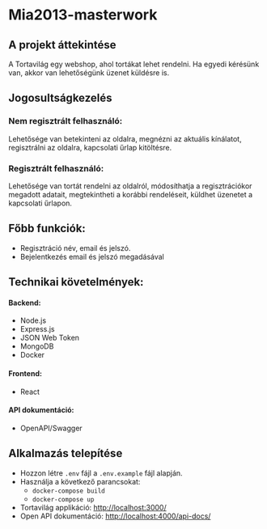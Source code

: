 # Mia2013-masterwork

## A projekt áttekintése

A Tortavilág egy webshop, ahol tortákat lehet rendelni. Ha egyedi kérésünk van, akkor van lehetőségünk üzenet küldésre is.

## Jogosultságkezelés

### Nem regisztrált felhasználó:
Lehetősége van betekinteni az oldalra, megnézni az aktuális kínálatot, regisztrálni az oldalra, kapcsolati űrlap kitöltésre.

### Regisztrált felhasználó:
Lehetősége van tortát rendelni az oldalról, módosíthatja a regisztrációkor megadott adatait, megtekintheti a korábbi rendeléseit, küldhet üzenetet a kapcsolati űrlapon.

## Főbb funkciók:
- Regisztráció név, email és jelszó.
- Bejelentkezés email és jelszó megadásával

## Technikai követelmények:

#### Backend:
- Node.js
- Express.js
- JSON Web Token
- MongoDB
- Docker

#### Frontend:
- React

#### API dokumentáció:
- OpenAPI/Swagger

## Alkalmazás telepítése

- Hozzon létre `.env` fájl a `.env.example` fájl alapján.
- Használja a következő parancsokat:
  - `docker-compose build`
  - `docker-compose up`
- Tortavilág applikáció: [http://localhost:3000/](http://localhost:3000/)
- Open API dokumentáció: [http://localhost:4000/api-docs/](http://localhost:4000/api-docs/)




